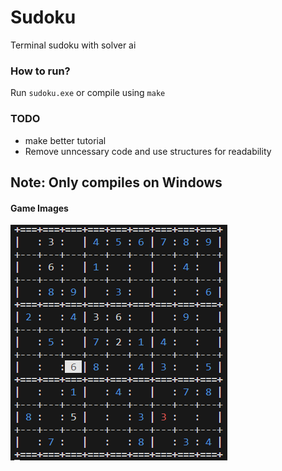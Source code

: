 # Sudoku

Terminal sudoku with solver ai  

### How to run?

Run `sudoku.exe` or compile using `make`

### TODO

- make better tutorial
- Remove unncessary code and use structures for readability  

## Note: Only compiles on Windows 

#### Game Images

![Alt text](./board.png)
